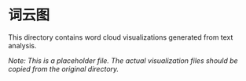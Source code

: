 # 词云图

This directory contains word cloud visualizations generated from text analysis.

*Note: This is a placeholder file. The actual visualization files should be copied from the original directory.*